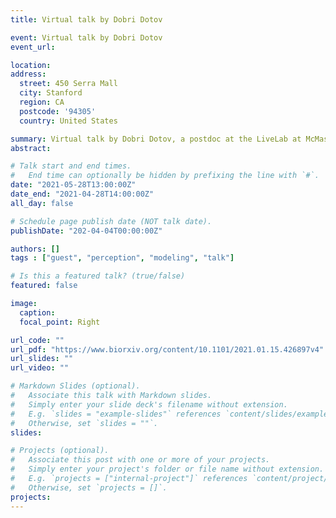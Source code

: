 ```yaml
---
title: Virtual talk by Dobri Dotov

event: Virtual talk by Dobri Dotov
event_url: 

location: 
address:
  street: 450 Serra Mall
  city: Stanford
  region: CA
  postcode: '94305'
  country: United States

summary: Virtual talk by Dobri Dotov, a postdoc at the LiveLab at McMaster University in Hamilton, Canada. He’s had experience in modelling virtual synchronising partners, and will share his experience in using the Kuramoto oscillator model.
abstract: 

# Talk start and end times.
#   End time can optionally be hidden by prefixing the line with `#`.
date: "2021-05-28T13:00:00Z"
date_end: "2021-04-28T14:00:00Z"
all_day: false

# Schedule page publish date (NOT talk date).
publishDate: "202-04-04T00:00:00Z"

authors: []
tags : ["guest", "perception", "modeling", "talk"]

# Is this a featured talk? (true/false)
featured: false

image:
  caption:
  focal_point: Right

url_code: ""
url_pdf: "https://www.biorxiv.org/content/10.1101/2021.01.15.426897v4"
url_slides: ""
url_video: ""

# Markdown Slides (optional).
#   Associate this talk with Markdown slides.
#   Simply enter your slide deck's filename without extension.
#   E.g. `slides = "example-slides"` references `content/slides/example-slides.md`.
#   Otherwise, set `slides = ""`.
slides:

# Projects (optional).
#   Associate this post with one or more of your projects.
#   Simply enter your project's folder or file name without extension.
#   E.g. `projects = ["internal-project"]` references `content/project/deep-learning/index.md`.
#   Otherwise, set `projects = []`.
projects:
---
```

